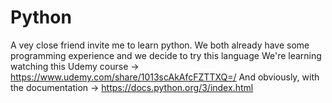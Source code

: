 # Python
A vey close friend invite me to learn python. We both already have some programming experience and we decide to try this language
We're learning watching this Udemy course -> https://www.udemy.com/share/1013scAkAfcFZTTXQ=/
And obviously, with the documentation -> https://docs.python.org/3/index.html
